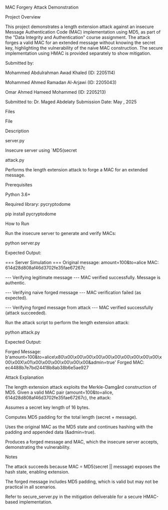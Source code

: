 MAC Forgery Attack Demonstration

Project Overview

This project demonstrates a length extension attack against an insecure Message Authentication Code (MAC) implementation using MD5, as part of the "Data Integrity and Authentication" course assignment. The attack forges a valid MAC for an extended message without knowing the secret key, highlighting the vulnerability of the naive MAC construction. The secure implementation using HMAC is provided separately to show mitigation.

Submitted by:





Mohammed Abdulrahman Awad Khaled (ID: 2205114)



Mohammed Ahmed Ramadan Al-Arjawi (ID: 2205043)



Omar Ahmed Hameed Mohammed (ID: 2205213)

Submitted to: Dr. Maged Abdelaty
Submission Date: May , 2025

Files







File



Description





server.py



Insecure server using `MD5(secret





attack.py



Performs the length extension attack to forge a MAC for an extended message.

Prerequisites





Python 3.6+



Required library: pycryptodome

pip install pycryptodome

How to Run





Run the insecure server to generate and verify MACs:

python server.py

Expected Output:

=== Server Simulation ===
Original message: amount=100&to=alice
MAC: 614d28d808af46d3702fe35fae67267c

--- Verifying legitimate message ---
MAC verified successfully. Message is authentic.

--- Verifying naive forged message ---
MAC verification failed (as expected).

--- Verifying forged message from attack ---
MAC verified successfully (attack succeeded).



Run the attack script to perform the length extension attack:

python attack.py

Expected Output:

Forged Message: b'amount=100&to=alice\x80\x00\x00\x00\x00\x00\x00\x00\x00\x00\x00\x00\x00X\x01\x00\x00\x00\x00\x00\x00&admin=true'
Forged MAC: ec4488b7e7bd24418b8ab38b6e5ae927

Attack Explanation

The length extension attack exploits the Merkle-Damgård construction of MD5. Given a valid MAC pair (amount=100&to=alice, 614d28d808af46d3702fe35fae67267c), the attack:





Assumes a secret key length of 16 bytes.



Computes MD5 padding for the total length (secret + message).



Uses the original MAC as the MD5 state and continues hashing with the padding and appended data (&admin=true).



Produces a forged message and MAC, which the insecure server accepts, demonstrating the vulnerability.

Notes





The attack succeeds because MAC = MD5(secret || message) exposes the hash state, enabling extension.



The forged message includes MD5 padding, which is valid but may not be practical in all scenarios.



Refer to secure_server.py in the mitigation deliverable for a secure HMAC-based implementation.
